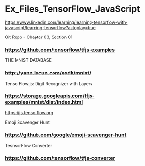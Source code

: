 # Ex_Files_TensorFlow_JavaScript

https://www.linkedin.com/learning/learning-tensorflow-with-javascript/learning-tensorflow?autoplay=true

Git Repo - Chapter 03, Section 01

### https://github.com/tensorflow/tfjs-examples

THE MNIST DATABASE

### http://yann.lecun.com/exdb/mnist/

TensorFlow.js: Digit Recognizer with Layers

### https://storage.googleapis.com/tfjs-examples/mnist/dist/index.html

https://js.tensorflow.org

Emoji Scavenger Hunt

### https://github.com/google/emoji-scavenger-hunt

TesnsorFlow Converter

### https://github.com/tensorflow/tfjs-converter
